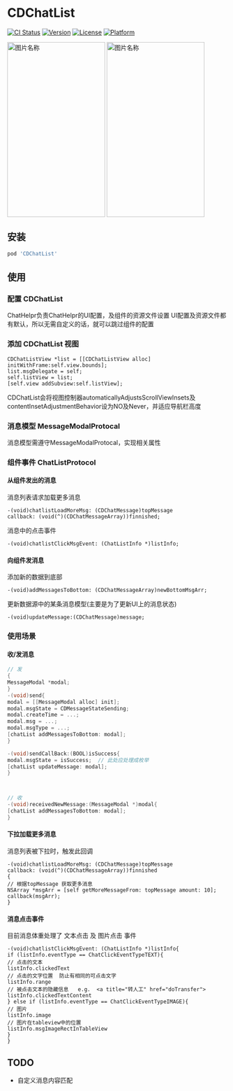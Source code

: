 # CDChatList

[![CI Status](http://img.shields.io/travis/chdo002/CDChatList.svg?style=flat)](https://travis-ci.org/chdo002/CDChatList)
[![Version](https://img.shields.io/cocoapods/v/CDChatList.svg?style=flat)](http://cocoapods.org/pods/CDChatList)
[![License](https://img.shields.io/cocoapods/l/CDChatList.svg?style=flat)](http://cocoapods.org/pods/CDChatList)
[![Platform](https://img.shields.io/cocoapods/p/CDChatList.svg?style=flat)](http://cocoapods.org/pods/CDChatList)



 <img src="https://coding.net/u/chdo/p/CDResource/git/raw/master/gif1.GIF" width = "224" height = "400" alt="图片名称" align=center display=inline />
 <img src="https://coding.net/u/chdo/p/CDResource/git/raw/master/gif2.GIF" width = "224" height = "400" alt="图片名称" align=center display=inline/>



## 安装

```ruby
pod 'CDChatList'
```

## 使用

### 配置 CDChatList

ChatHelpr负责ChatHelpr的UI配置，及组件的资源文件设置
UI配置及资源文件都有默认，所以无需自定义的话，就可以跳过组件的配置

### 添加 CDChatList 视图


```
CDChatListView *list = [[CDChatListView alloc] initWithFrame:self.view.bounds];
list.msgDelegate = self;
self.listView = list;
[self.view addSubview:self.listView];
```

CDChatList会将视图控制器automaticallyAdjustsScrollViewInsets及contentInsetAdjustmentBehavior设为NO及Never，并适应导航栏高度

### 消息模型  MessageModalProtocal

消息模型需遵守MessageModalProtocal，实现相关属性

### 组件事件 ChatListProtocol

#### 从组件发出的消息

消息列表请求加载更多消息
```
-(void)chatlistLoadMoreMsg: (CDChatMessage)topMessage
callback: (void(^)(CDChatMessageArray))finnished;
```

消息中的点击事件
```
-(void)chatlistClickMsgEvent: (ChatListInfo *)listInfo;
```
#### 向组件发消息

添加新的数据到底部

```
-(void)addMessagesToBottom: (CDChatMessageArray)newBottomMsgArr;
```


更新数据源中的某条消息模型(主要是为了更新UI上的消息状态)

```
-(void)updateMessage:(CDChatMessage)message;
```

### 使用场景

#### 收/发消息

```Objective-C
// 发
{
MessageModal *modal;
}
-(void)send{
modal = [[MessageModal alloc] init];
modal.msgState = CDMessageStateSending;
modal.createTime = ...;
modal.msg = ...;
modal.msgType = ...;
[chatList addMessagesToBottom: modal];
}

-(void)sendCallBack:(BOOL)isSuccess{
modal.msgState = isSuccess;  // 此处应处理成枚举
[chatList updateMessage: modal];
}



// 收
-(void)receivedNewMessage:(MessageModal *)modal{
[chatList addMessagesToBottom: modal];
}

```

#### 下拉加载更多消息
消息列表被下拉时，触发此回调

```
-(void)chatlistLoadMoreMsg: (CDChatMessage)topMessage
callback: (void(^)(CDChatMessageArray))finnished
{
// 根据topMessage 获取更多消息
NSArray *msgArr = [self getMoreMessageFrom: topMessage amount: 10];
callback(msgArr);
}
```

#### 消息点击事件

目前消息体重处理了 文本点击 及 图片点击 事件

```
-(void)chatlistClickMsgEvent: (ChatListInfo *)listInfo{
if (listInfo.eventType == ChatClickEventTypeTEXT){
// 点击的文本
listInfo.clickedText
// 点击的文字位置  防止有相同的可点击文字
listInfo.range
// 被点击文本的隐藏信息   e.g.  <a title="转人工" href="doTransfer">
listInfo.clickedTextContent
} else if (listInfo.eventType == ChatClickEventTypeIMAGE){
// 图片
listInfo.image
// 图片在tableview中的位置
listInfo.msgImageRectInTableView
}
}
```



## TODO

- 自定义消息内容匹配

